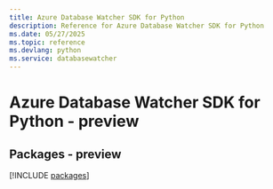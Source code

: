 ```yaml
---
title: Azure Database Watcher SDK for Python
description: Reference for Azure Database Watcher SDK for Python
ms.date: 05/27/2025
ms.topic: reference
ms.devlang: python
ms.service: databasewatcher
---
```

# Azure Database Watcher SDK for Python - preview
## Packages - preview
[!INCLUDE [packages](database-watcher-index.md)]